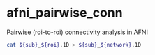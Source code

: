 # afni_pairwise_conn
Pairwise (roi-to-roi) connectivity analysis in AFNI

```bash
cat ${sub}_${roi}.1D > ${sub}_${network}.1D
```
